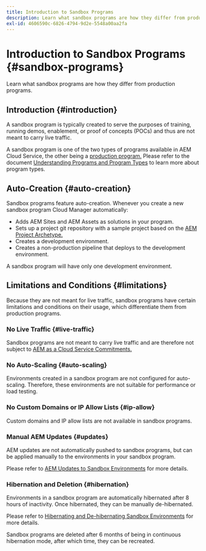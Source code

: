 ```yaml
---
title: Introduction to Sandbox Programs 
description: Learn what sandbox programs are how they differ from production programs.
exl-id: 4606590c-6826-4794-9d2e-5548a00aa2fa
---
```


# Introduction to Sandbox Programs {#sandbox-programs}

Learn what sandbox programs are how they differ from production programs.

## Introduction {#introduction}

A sandbox program is typically created to serve the purposes of training, running demos, enablement, or proof of concepts (POCs) and thus are not meant to carry live traffic.

A sandbox program is one of the two types of programs available in AEM Cloud Service, the other being a [production program.](introduction-production-programs.md) Please refer to the document [Understanding Programs and Program Types](/help/implementing/cloud-manager/getting-access-to-aem-in-cloud/understand-program-types.md) to learn more about program types.

## Auto-Creation {#auto-creation}

Sandbox programs feature auto-creation. Whenever you create a new sandbox program Cloud Manager automatically:

* Adds AEM Sites and AEM Assets as solutions in your program.
* Sets up a project git repository with a sample project based on the [AEM Project Archetype.](https://experienceleague.adobe.com/docs/experience-manager-core-components/using/developing/archetype/overview.html)
* Creates a development environment.
* Creates a non-production pipeline that deploys to the development environment.

A sandbox program will have only one development environment.

## Limitations and Conditions {#limitations}

Because they are not meant for live traffic, sandbox programs have certain limitations and conditions on their usage, which differentiate them from production programs.

### No Live Traffic {#live-traffic}

Sandbox programs are not meant to carry live traffic and are therefore not subject to [AEM as a Cloud Service Commitments.](https://www.adobe.com/legal/service-commitments.html)

### No Auto-Scaling {#auto-scaling}

Environments created in a sandbox program are not configured for auto-scaling. Therefore, these environments are not suitable for performance or load testing.

### No Custom Domains or IP Allow Lists {#ip-allow}

Custom domains and IP allow lists are not available in sandbox programs.

### Manual AEM Updates {#updates}

AEM updates are not automatically pushed to sandbox programs, but can be applied manually to the environments in your sandbox program.

Please refer to [AEM Updates to Sandbox Environments](/help/implementing/cloud-manager/getting-access-to-aem-in-cloud/hibernating-de-hibernating-sandbox-environments.md#aem-updates-sandbox) for more details.

### Hibernation and Deletion {#hibernation}

Environments in a sandbox program are automatically hibernated after 8 hours of inactivity. Once hibernated, they can be manually de-hibernated.

Please refer to [Hibernating and De-hibernating Sandbox Environments](/help/implementing/cloud-manager/getting-access-to-aem-in-cloud/hibernating-de-hibernating-sandbox-environments.md) for more details.

Sandbox programs are deleted after 6 months of being in continuous hibernation mode, after which time, they can be recreated.
